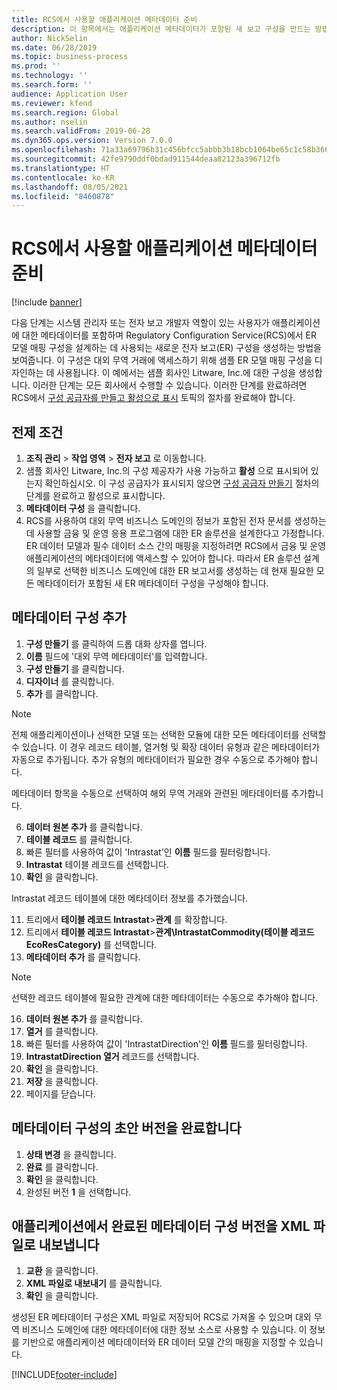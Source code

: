 ```yaml
---
title: RCS에서 사용할 애플리케이션 메타데이터 준비
description: 이 항목에서는 애플리케이션 메타데이터가 포함된 새 보고 구성을 만드는 방법에 대해 설명합니다.
author: NickSelin
ms.date: 06/28/2019
ms.topic: business-process
ms.prod: ''
ms.technology: ''
ms.search.form: ''
audience: Application User
ms.reviewer: kfend
ms.search.region: Global
ms.author: nselin
ms.search.validFrom: 2019-06-28
ms.dyn365.ops.version: Version 7.0.0
ms.openlocfilehash: 71a33a69796b31c456bfcc5abbb3b18bcb1064be65c1c58b36656a9cebfbf47d
ms.sourcegitcommit: 42fe9790ddf0bdad911544deaa82123a396712fb
ms.translationtype: HT
ms.contentlocale: ko-KR
ms.lasthandoff: 08/05/2021
ms.locfileid: "8460878"
---
```

# <a name="prepare-application-metadata-to-be-used-in-rcs"></a>RCS에서 사용할 애플리케이션 메타데이터 준비
[!include [banner](../../includes/banner.md)]

다음 단계는 시스템 관리자 또는 전자 보고 개발자 역할이 있는 사용자가 애플리케이션에 대한 메타데이터를 포함하며 Regulatory Configuration Service(RCS)에서 ER 모델 매핑 구성을 설계하는 데 사용되는 새로운 전자 보고(ER) 구성을 생성하는 방법을 보여줍니다. 이 구성은 대외 무역 거래에 액세스하기 위해 샘플 ER 모델 매핑 구성을 디자인하는 데 사용됩니다. 이 예에서는 샘플 회사인 Litware, Inc.에 대한 구성을 생성합니다. 이러한 단계는 모든 회사에서 수행할 수 있습니다. 이러한 단계를 완료하려면 RCS에서 [구성 공급자를 만들고 활성으로 표시](er-configuration-provider-mark-it-active-2016-11.md) 토픽의 절차를 완료해야 합니다.

## <a name="prerequisites"></a>전제 조건
1.    **조직 관리** > **작업 영역** > **전자 보고** 로 이동합니다. 
2.    샘플 회사인 Litware, Inc.의 구성 제공자가 사용 가능하고 **활성** 으로 표시되어 있는지 확인하십시오. 이 구성 공급자가 표시되지 않으면 [구성 공급자 만들기](er-configuration-provider-mark-it-active-2016-11.md) 절차의 단계를 완료하고 활성으로 표시합니다. 
3.    **메타데이터 구성** 을 클릭합니다. 
4.    RCS를 사용하여 대외 무역 비즈니스 도메인의 정보가 포함된 전자 문서를 생성하는 데 사용할 금융 및 운영 응용 프로그램에 대한 ER 솔루션을 설계한다고 가정합니다. ER 데이터 모델과 필수 데이터 소스 간의 매핑을 지정하려면 RCS에서 금융 및 운영 애플리케이션의 메타데이터에 액세스할 수 있어야 합니다. 따라서 ER 솔루션 설계의 일부로 선택한 비즈니스 도메인에 대한 ER 보고서를 생성하는 데 현재 필요한 모든 메타데이터가 포함된 새 ER 메타데이터 구성을 구성해야 합니다. 

## <a name="add-metadata-configuration"></a>메타데이터 구성 추가 
1.    **구성 만들기** 를 클릭하여 드롭 대화 상자를 엽니다. 
2.    **이름** 필드에 '대외 무역 메타데이터'를 입력합니다. 
3.    **구성 만들기** 를 클릭합니다. 
4.    **디자이너** 를 클릭합니다. 
5.    **추가** 를 클릭합니다. 
  
> [!NOTE]
> 전체 애플리케이션이나 선택한 모델 또는 선택한 모듈에 대한 모든 메타데이터를 선택할 수 있습니다. 이 경우 레코드 테이블, 열거형 및 확장 데이터 유형과 같은 메타데이터가 자동으로 추가됩니다. 추가 유형의 메타데이터가 필요한 경우 수동으로 추가해야 합니다. 
 
메타데이터 항목을 수동으로 선택하여 해외 무역 거래와 관련된 메타데이터를 추가합니다. 
  
6.    **데이터 원본 추가** 를 클릭합니다. 
7.    **테이블 레코드** 를 클릭합니다. 
8.    빠른 필터를 사용하여 값이 'Intrastat'인 **이름** 필드를 필터링합니다. 
9.    **Intrastat** 테이블 레코드를 선택합니다. 
10.    **확인** 을 클릭합니다.
  
Intrastat 레코드 테이블에 대한 메타데이터 정보를 추가했습니다. 
  
11.    트리에서 **테이블 레코드 Intrastat**\>**관계** 를 확장합니다. 
12.    트리에서 **테이블 레코드 Intrastat**\>**관계\IntrastatCommodity(테이블 레코드 EcoResCategory)** 를 선택합니다.     
13.    **메타데이터 추가** 를 클릭합니다. 
  
> [!NOTE]
> 선택한 레코드 테이블에 필요한 관계에 대한 메타데이터는 수동으로 추가해야 합니다. 
  
16.    **데이터 원본 추가** 를 클릭합니다. 
17.    **열거** 를 클릭합니다. 
18.    빠른 필터를 사용하여 값이 'IntrastatDirection'인 **이름** 필드를 필터링합니다. 
19.    **IntrastatDirection 열거** 레코드를 선택합니다. 
20.    **확인** 을 클릭합니다. 
21.    **저장** 을 클릭합니다.  
22.    페이지를 닫습니다. 
  
## <a name="complete-the-draft-version-of-metadata-configuration"></a>메타데이터 구성의 초안 버전을 완료합니다
1.    **상태 변경** 을 클릭합니다. 
2.    **완료** 를 클릭합니다. 
3.    **확인** 을 클릭합니다. 
4.    완성된 버전 **1** 을 선택합니다. 
  
## <a name="export-the-completed-version-of-metadata-configuration-from-application-as-xml-file"></a>애플리케이션에서 완료된 메타데이터 구성 버전을 XML 파일로 내보냅니다
1.    **교환** 을 클릭합니다. 
2.    **XML 파일로 내보내기** 를 클릭합니다. 
3.    **확인** 을 클릭합니다. 
    
생성된 ER 메타데이터 구성은 XML 파일로 저장되어 RCS로 가져올 수 있으며 대외 무역 비즈니스 도메인에 대한 메타데이터에 대한 정보 소스로 사용할 수 있습니다. 이 정보를 기반으로 애플리케이션 메타데이터와 ER 데이터 모델 간의 매핑을 지정할 수 있습니다.


[!INCLUDE[footer-include](../../../../includes/footer-banner.md)]